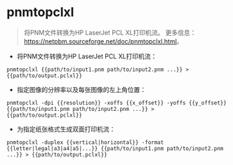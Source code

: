 # pnmtopclxl

> 将PNM文件转换为HP LaserJet PCL XL打印机流。
> 更多信息：<https://netpbm.sourceforge.net/doc/pnmtopclxl.html>。

- 将PNM文件转换为HP LaserJet PCL XL打印机流：

`pnmtopclxl {{path/to/input1.pnm path/to/input2.pnm ...}} > {{path/to/output.pclxl}}`

- 指定图像的分辨率以及每张图像的左上角位置：

`pnmtopclxl -dpi {{resolution}} -xoffs {{x_offset}} -yoffs {{y_offset}} {{path/to/input1.pnm path/to/input2.pnm ...}} > {{path/to/output.pclxl}}`

- 为指定纸张格式生成双面打印机流：

`pnmtopclxl -duplex {{vertical|horizontal}} -format {{letter|legal|a3|a4|a5|...}} {{path/to/input1.pnm path/to/input2.pnm ...}} > {{path/to/output.pclxl}}`